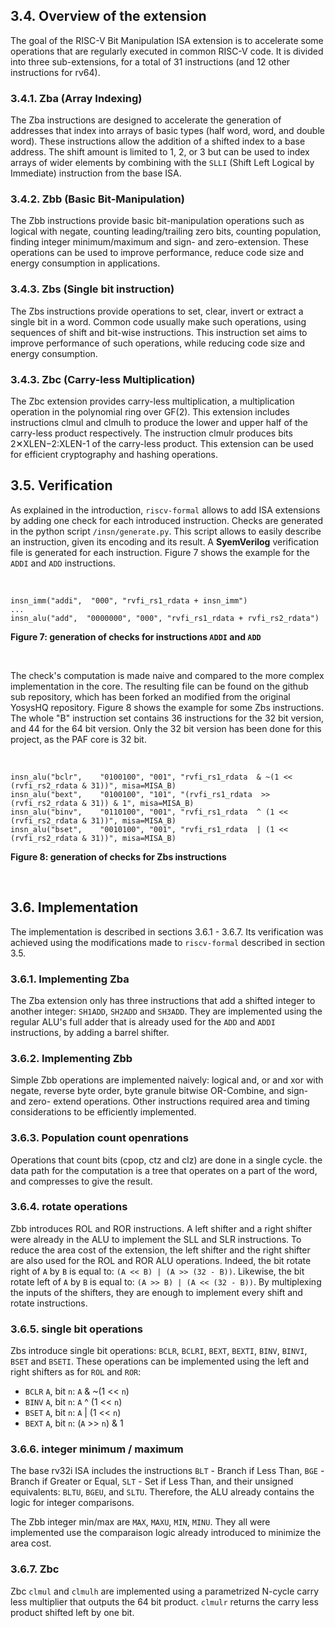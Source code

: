 ## 3.4. Overview of the extension

The goal of the RISC-V Bit Manipulation ISA extension is to accelerate some operations that are regularly executed in common RISC-V code. It is divided into three sub-extensions, for a total of 31 instructions (and 12 other instructions for rv64).

### 3.4.1. Zba (Array Indexing)

The Zba instructions are designed to accelerate the generation of addresses that index into arrays of basic types (half word, word, and double word). These instructions allow the addition of a shifted index to a base address. The shift amount is limited to 1, 2, or 3 but can be used to index arrays of wider elements by combining with the `SLLI` (Shift Left Logical by Immediate) instruction from the base ISA.

### 3.4.2. Zbb (Basic Bit-Manipulation)

The Zbb instructions provide basic bit-manipulation operations such as logical with negate, counting leading/trailing zero bits, counting population, finding integer minimum/maximum and sign- and zero-extension. These operations can be used to improve performance, reduce code size and energy consumption in applications.

### 3.4.3. Zbs (Single bit instruction)

The Zbs instructions provide operations to set, clear, invert or extract a single bit in a word. Common code usually make such operations, using sequences of shift and bit-wise instructions. This instruction set aims to improve performance of such operations, while reducing code size and energy consumption. 

### 3.4.3. Zbc (Carry-less Multiplication)

The Zbc extension provides carry-less multiplication, a multiplication operation in the polynomial ring over GF(2). This extension includes instructions clmul and clmulh to produce the lower and upper half of the carry-less product respectively. The instruction clmulr produces bits 2✕XLEN−2:XLEN-1 of the carry-less product. This extension can be used for efficient cryptography and hashing operations.



## 3.5. Verification

As explained in the introduction, `riscv-formal` allows to add ISA extensions by adding one check for each introduced instruction. Checks are generated in the python script `/insn/generate.py`. This script allows to easily describe an instruction, given its encoding and its result. A __SyemVerilog__ verification file is generated for each instruction. Figure 7 shows the example for the 
`ADDI` and `ADD` instructions. 

<br/>


```
insn_imm("addi",  "000", "rvfi_rs1_rdata + insn_imm")
...
insn_alu("add",  "0000000", "000", "rvfi_rs1_rdata + rvfi_rs2_rdata")
```
__Figure 7: generation of checks for instructions `ADDI` and `ADD`__

<br/>


The check's computation is made naive and compared to the more complex implementation in the core. The resulting file can be found on the github sub repository, which has been forked an modified from the original YosysHQ repository. Figure 8 shows the example for some Zbs instructions. The whole "B" instruction set contains 36 instructions for  the 32 bit version, and 44 for the 64 bit version. Only the 32 bit version has been done for this project, as the PAF core is 32 bit.

<br/>

```
insn_alu("bclr",    "0100100", "001", "rvfi_rs1_rdata  & ~(1 << (rvfi_rs2_rdata & 31))", misa=MISA_B)
insn_alu("bext",    "0100100", "101", "(rvfi_rs1_rdata  >> (rvfi_rs2_rdata & 31)) & 1", misa=MISA_B)
insn_alu("binv",    "0110100", "001", "rvfi_rs1_rdata  ^ (1 << (rvfi_rs2_rdata & 31))", misa=MISA_B)
insn_alu("bset",    "0010100", "001", "rvfi_rs1_rdata  | (1 << (rvfi_rs2_rdata & 31))", misa=MISA_B)
```
__Figure 8: generation of checks for Zbs instructions__

<br/>


## 3.6. Implementation

The implementation is described in sections 3.6.1 - 3.6.7. Its verification was achieved using the modifications made to `riscv-formal` described in section 3.5.

### 3.6.1. Implementing Zba

The Zba extension only has three instructions that add a shifted integer to another integer: `SH1ADD`, `SH2ADD` and `SH3ADD`.
They are implemented using the regular ALU's full adder that is already used for the `ADD` and `ADDI` instructions, by adding a barrel shifter.


### 3.6.2. Implementing Zbb

Simple Zbb operations are implemented naively:
logical and, or and xor with negate, reverse byte order, byte granule bitwise OR-Combine, and sign- and zero- extend operations. Other instructions required area and timing considerations to be efficiently implemented.


### 3.6.3. Population count openrations

Operations that count bits (cpop, ctz and clz) are done in a single cycle.
the data path for the computation is a tree that operates on a part of the word, and compresses to give the result.


### 3.6.4. rotate operations

Zbb introduces ROL and ROR instructions. A left shifter and a right shifter were already in the ALU to implement the SLL and SLR instructions. To reduce the area cost of the extension, the left shifter and the right shifter are also used for the ROL and ROR ALU operations. 
Indeed, the bit rotate right of `A` by `B` is equal to: `(A << B) | (A >> (32 - B))`. Likewise, the bit rotate left of `A` by `B` is equal to: `(A >> B) | (A << (32 - B))`.
By multiplexing the inputs of the shifters, they are enough to implement every shift and rotate instructions. 

### 3.6.5. single bit operations

Zbs introduce single bit operations: `BCLR`, `BCLRI`, `BEXT`, `BEXTI`, `BINV`, `BINVI`, `BSET` and `BSETI`. These operations can be implemented using the left and right shifters as for `ROL` and `ROR`:


- `BCLR` `A`, bit `n`: `A` & ~(1 << `n`)  
- `BINV` `A`, bit `n`: `A` ^  (1 << `n`)  
- `BSET` `A`, bit `n`: `A` |  (1 << `n`)  
- `BEXT` `A`, bit `n`: (`A` >> `n`) & 1  


### 3.6.6. integer minimum / maximum

The base rv32i ISA includes the instructions `BLT` - Branch if Less Than, `BGE` - Branch if Greater or Equal, `SLT` - Set if Less Than, and their unsigned equivalents: `BLTU`, `BGEU`, and `SLTU`. 
Therefore, the ALU already contains the logic for integer comparisons.

The Zbb integer min/max are `MAX`, `MAXU`, `MIN`, `MINU`. They all were implemented use the comparaison logic already introduced to minimize the area cost.


###  3.6.7. Zbc

Zbc `clmul` and `clmulh` are implemented using a parametrized N-cycle carry less  multiplier that outputs the 64 bit product. `clmulr` returns the carry less product shifted left by one bit.


